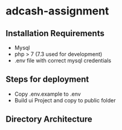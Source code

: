 # adcash-assignment

## Installation Requirements
 - Mysql
 - php > 7 (7.3 used for development)
 - .env file with correct mysql credentials
 
## Steps for deployment
 - Copy .env.example to .env 
 - Build ui Project and copy to public folder
  
## Directory Architecture